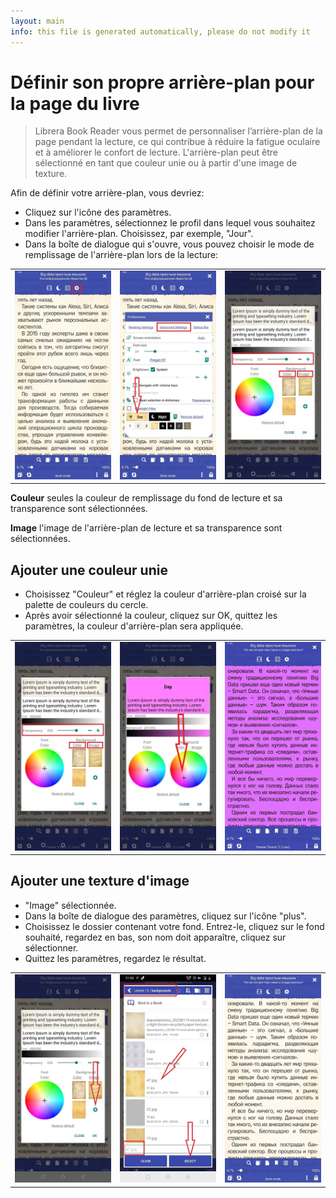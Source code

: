 ```yaml
---
layout: main
info: this file is generated automatically, please do not modify it
---
```


# Définir son propre arrière-plan pour la page du livre

> Librera Book Reader vous permet de personnaliser l’arrière-plan de la page pendant la lecture, ce qui contribue à réduire la fatigue oculaire et à améliorer le confort de lecture.
L'arrière-plan peut être sélectionné en tant que couleur unie ou à partir d'une image de texture.

Afin de définir votre arrière-plan, vous devriez:

* Cliquez sur l'icône des paramètres.
* Dans les paramètres, sélectionnez le profil dans lequel vous souhaitez modifier l'arrière-plan. Choisissez, par exemple, &quot;Jour&quot;.
* Dans la boîte de dialogue qui s'ouvre, vous pouvez choisir le mode de remplissage de l'arrière-plan lors de la lecture:

||||
|-|-|-|
|![](1.jpg)|![](2.jpg)|![](3.jpg)|

**Couleur** seules la couleur de remplissage du fond de lecture et sa transparence sont sélectionnées.

**Image** l'image de l'arrière-plan de lecture et sa transparence sont sélectionnées.

## Ajouter une couleur unie

* Choisissez &quot;Couleur&quot; et réglez la couleur d'arrière-plan croisé sur la palette de couleurs du cercle.
* Après avoir sélectionné la couleur, cliquez sur OK, quittez les paramètres, la couleur d'arrière-plan sera appliquée.

||||
|-|-|-|
|![](3.jpg)|![](5.jpg)|![](8.jpg)|


## Ajouter une texture d'image

* &quot;Image&quot; sélectionnée.
* Dans la boîte de dialogue des paramètres, cliquez sur l'icône &quot;plus&quot;.
* Choisissez le dossier contenant votre fond. Entrez-le, cliquez sur le fond souhaité, regardez en bas, son nom doit apparaître, cliquez sur sélectionner.
* Quittez les paramètres, regardez le résultat.

||||
|-|-|-|
|![](7.jpg)|![](4.jpg)|![](9.jpg)|


